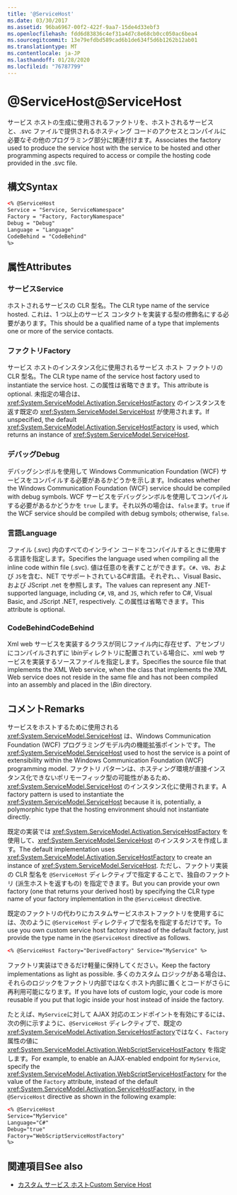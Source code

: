 ```yaml
---
title: '@ServiceHost'
ms.date: 03/30/2017
ms.assetid: 96ba6967-00f2-422f-9aa7-15de4d33ebf3
ms.openlocfilehash: fdd6d83836c4ef31a4d7c8e68cb0cc050ac6bea4
ms.sourcegitcommit: 13e79efdbd589cad6b1de634f5d6b1262b12ab01
ms.translationtype: MT
ms.contentlocale: ja-JP
ms.lasthandoff: 01/28/2020
ms.locfileid: "76787799"
---
```

# <a name="servicehost"></a><span data-ttu-id="c1dff-101">\@ServiceHost</span><span class="sxs-lookup"><span data-stu-id="c1dff-101">\@ServiceHost</span></span>

<span data-ttu-id="c1dff-102">サービス ホストの生成に使用されるファクトリを、ホストされるサービスと、.svc ファイルで提供されるホスティング コードのアクセスとコンパイルに必要なその他のプログラミング部分に関連付けます。</span><span class="sxs-lookup"><span data-stu-id="c1dff-102">Associates the factory used to produce the service host with the service to be hosted and other programming aspects required to access or compile the hosting code provided in the .svc file.</span></span>

## <a name="syntax"></a><span data-ttu-id="c1dff-103">構文</span><span class="sxs-lookup"><span data-stu-id="c1dff-103">Syntax</span></span>

```xml
<% @ServiceHost
Service = "Service, ServiceNamespace"
Factory = "Factory, FactoryNamespace"
Debug = "Debug"
Language = "Language"
CodeBehind = "CodeBehind"
%>
```

## <a name="attributes"></a><span data-ttu-id="c1dff-104">属性</span><span class="sxs-lookup"><span data-stu-id="c1dff-104">Attributes</span></span>

### <a name="service"></a><span data-ttu-id="c1dff-105">サービス</span><span class="sxs-lookup"><span data-stu-id="c1dff-105">Service</span></span>

<span data-ttu-id="c1dff-106">ホストされるサービスの CLR 型名。</span><span class="sxs-lookup"><span data-stu-id="c1dff-106">The CLR type name of the service hosted.</span></span> <span data-ttu-id="c1dff-107">これは、1 つ以上のサービス コンタクトを実装する型の修飾名にする必要があります。</span><span class="sxs-lookup"><span data-stu-id="c1dff-107">This should be a qualified name of a type that implements one or more of the service contacts.</span></span>

### <a name="factory"></a><span data-ttu-id="c1dff-108">ファクトリ</span><span class="sxs-lookup"><span data-stu-id="c1dff-108">Factory</span></span>

<span data-ttu-id="c1dff-109">サービス ホストのインスタンス化に使用されるサービス ホスト ファクトリの CLR 型名。</span><span class="sxs-lookup"><span data-stu-id="c1dff-109">The CLR type name of the service host factory used to instantiate the service host.</span></span> <span data-ttu-id="c1dff-110">この属性は省略できます。</span><span class="sxs-lookup"><span data-stu-id="c1dff-110">This attribute is optional.</span></span> <span data-ttu-id="c1dff-111">未指定の場合は、<xref:System.ServiceModel.Activation.ServiceHostFactory> のインスタンスを返す既定の <xref:System.ServiceModel.ServiceHost> が使用されます。</span><span class="sxs-lookup"><span data-stu-id="c1dff-111">If unspecified, the default <xref:System.ServiceModel.Activation.ServiceHostFactory> is used, which returns an instance of <xref:System.ServiceModel.ServiceHost>.</span></span>

### <a name="debug"></a><span data-ttu-id="c1dff-112">デバッグ</span><span class="sxs-lookup"><span data-stu-id="c1dff-112">Debug</span></span>

<span data-ttu-id="c1dff-113">デバッグシンボルを使用して Windows Communication Foundation (WCF) サービスをコンパイルする必要があるかどうかを示します。</span><span class="sxs-lookup"><span data-stu-id="c1dff-113">Indicates whether the Windows Communication Foundation (WCF) service should be compiled with debug symbols.</span></span> <span data-ttu-id="c1dff-114">WCF サービスをデバッグシンボルを使用してコンパイルする必要があるかどうかを `true` します。それ以外の場合は、`false`ます。</span><span class="sxs-lookup"><span data-stu-id="c1dff-114">`true` if the WCF service should be compiled with debug symbols; otherwise, `false`.</span></span>

### <a name="language"></a><span data-ttu-id="c1dff-115">言語</span><span class="sxs-lookup"><span data-stu-id="c1dff-115">Language</span></span>

<span data-ttu-id="c1dff-116">ファイル (.svc) 内のすべてのインライン コードをコンパイルするときに使用する言語を指定します。</span><span class="sxs-lookup"><span data-stu-id="c1dff-116">Specifies the language used when compiling all the inline code within file (.svc).</span></span> <span data-ttu-id="c1dff-117">値は任意のを表すことができます。`C#`、`VB`、および `JS`を含む、NET でサポートされているC#言語。それぞれ、、Visual Basic、および JScript .net を参照します。</span><span class="sxs-lookup"><span data-stu-id="c1dff-117">The values can represent any .NET-supported language, including `C#`, `VB`, and `JS`, which refer to C#, Visual Basic, and JScript .NET, respectively.</span></span> <span data-ttu-id="c1dff-118">この属性は省略できます。</span><span class="sxs-lookup"><span data-stu-id="c1dff-118">This attribute is optional.</span></span>

### <a name="codebehind"></a><span data-ttu-id="c1dff-119">CodeBehind</span><span class="sxs-lookup"><span data-stu-id="c1dff-119">CodeBehind</span></span>

<span data-ttu-id="c1dff-120">Xml web サービスを実装するクラスが同じファイル内に存在せず、アセンブリにコンパイルされずに *\bin*ディレクトリに配置されている場合に、xml web サービスを実装するソースファイルを指定します。</span><span class="sxs-lookup"><span data-stu-id="c1dff-120">Specifies the source file that implements the XML Web service, when the class that implements the XML Web service does not reside in the same file and has not been compiled into an assembly and placed in the *\Bin* directory.</span></span>

## <a name="remarks"></a><span data-ttu-id="c1dff-121">コメント</span><span class="sxs-lookup"><span data-stu-id="c1dff-121">Remarks</span></span>

<span data-ttu-id="c1dff-122">サービスをホストするために使用される <xref:System.ServiceModel.ServiceHost> は、Windows Communication Foundation (WCF) プログラミングモデル内の機能拡張ポイントです。</span><span class="sxs-lookup"><span data-stu-id="c1dff-122">The <xref:System.ServiceModel.ServiceHost> used to host the service is a point of extensibility within the Windows Communication Foundation (WCF) programming model.</span></span> <span data-ttu-id="c1dff-123">ファクトリ パターンは、ホスティング環境が直接インスタンス化できないポリモーフィック型の可能性があるため、<xref:System.ServiceModel.ServiceHost> のインスタンス化に使用されます。</span><span class="sxs-lookup"><span data-stu-id="c1dff-123">A factory pattern is used to instantiate the <xref:System.ServiceModel.ServiceHost> because it is, potentially, a polymorphic type that the hosting environment should not instantiate directly.</span></span>

<span data-ttu-id="c1dff-124">既定の実装では <xref:System.ServiceModel.Activation.ServiceHostFactory> を使用して、<xref:System.ServiceModel.ServiceHost> のインスタンスを作成します。</span><span class="sxs-lookup"><span data-stu-id="c1dff-124">The default implementation uses <xref:System.ServiceModel.Activation.ServiceHostFactory> to create an instance of <xref:System.ServiceModel.ServiceHost>.</span></span> <span data-ttu-id="c1dff-125">ただし、ファクトリ実装の CLR 型名を `@ServiceHost` ディレクティブで指定することで、独自のファクトリ (派生ホストを返すもの) を指定できます。</span><span class="sxs-lookup"><span data-stu-id="c1dff-125">But you can provide your own factory (one that returns your derived host) by specifying the CLR type name of your factory implementation in the `@ServiceHost` directive.</span></span>

<span data-ttu-id="c1dff-126">既定のファクトリの代わりにカスタムサービスホストファクトリを使用するには、次のように `@ServiceHost` ディレクティブで型名を指定するだけです。</span><span class="sxs-lookup"><span data-stu-id="c1dff-126">To use you own custom service host factory instead of the default factory, just provide the type name in the `@ServiceHost` directive as follows.</span></span>

```xml
<% @ServiceHost Factory="DerivedFactory" Service="MyService" %>
```

<span data-ttu-id="c1dff-127">ファクトリ実装はできるだけ軽量に保持してください。</span><span class="sxs-lookup"><span data-stu-id="c1dff-127">Keep the factory implementations as light as possible.</span></span> <span data-ttu-id="c1dff-128">多くのカスタム ロジックがある場合は、それらのロジックをファクトリ内部ではなくホスト内部に置くとコードがさらに再利用可能になります。</span><span class="sxs-lookup"><span data-stu-id="c1dff-128">If you have lots of custom logic, your code is more reusable if you put that logic inside your host instead of inside the factory.</span></span>

<span data-ttu-id="c1dff-129">たとえば、`MyService`に対して AJAX 対応のエンドポイントを有効にするには、次の例に示すように、`@ServiceHost` ディレクティブで、既定の <xref:System.ServiceModel.Activation.ServiceHostFactory>ではなく、`Factory` 属性の値に <xref:System.ServiceModel.Activation.WebScriptServiceHostFactory> を指定します。</span><span class="sxs-lookup"><span data-stu-id="c1dff-129">For example, to enable an AJAX-enabled endpoint for `MyService`, specify the <xref:System.ServiceModel.Activation.WebScriptServiceHostFactory> for the value of the `Factory` attribute, instead of the default <xref:System.ServiceModel.Activation.ServiceHostFactory>, in the `@ServiceHost` directive as shown in the following example:</span></span>

```xml
<% @ServiceHost
Service="MyService"
Language="C#"
Debug="true"
Factory="WebScriptServiceHostFactory"
%>
```

## <a name="see-also"></a><span data-ttu-id="c1dff-130">関連項目</span><span class="sxs-lookup"><span data-stu-id="c1dff-130">See also</span></span>

- [<span data-ttu-id="c1dff-131">カスタム サービス ホスト</span><span class="sxs-lookup"><span data-stu-id="c1dff-131">Custom Service Host</span></span>](../../../wcf/samples/custom-service-host.md)
